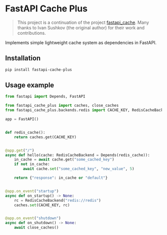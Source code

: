 # FastAPI Cache Plus

> This project is a continuation of the project [fastapi_cache](https://github.com/comeuplater/fastapi_cache). Many thanks to Ivan Sushkov (the original author) for their work and contributions.

Implements simple lightweight cache system as dependencies in FastAPI.

## Installation

```sh
pip install fastapi-cache-plus
```

## Usage example

```python
from fastapi import Depends, FastAPI

from fastapi_cache_plus import caches, close_caches
from fastapi_cache_plus.backends.redis import CACHE_KEY, RedisCacheBackend

app = FastAPI()


def redis_cache():
    return caches.get(CACHE_KEY)


@app.get("/")
async def hello(cache: RedisCacheBackend = Depends(redis_cache)):
    in_cache = await cache.get("some_cached_key")
    if not in_cache:
        await cache.set("some_cached_key", "new_value", 5)

    return {"response": in_cache or "default"}


@app.on_event("startup")
async def on_startup() -> None:
    rc = RedisCacheBackend("redis://redis")
    caches.set(CACHE_KEY, rc)


@app.on_event("shutdown")
async def on_shutdown() -> None:
    await close_caches()
```
